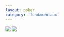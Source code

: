 ```yaml
---
layout: poker
category: 'fondamentaux'
---
```


<div class="flex">
<img src="https://i.imgur.com/Kl95nUT.png">
<img src="https://i.imgur.com/cBGVBkP.png">
</div>
